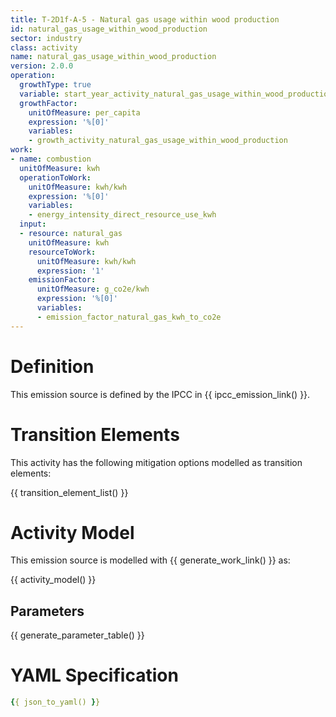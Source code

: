 ```yaml
---
title: T-2D1f-A-5 - Natural gas usage within wood production
id: natural_gas_usage_within_wood_production
sector: industry
class: activity
name: natural_gas_usage_within_wood_production
version: 2.0.0
operation:
  growthType: true
  variable: start_year_activity_natural_gas_usage_within_wood_production
  growthFactor:
    unitOfMeasure: per_capita
    expression: '%[0]'
    variables:
    - growth_activity_natural_gas_usage_within_wood_production
work:
- name: combustion
  unitOfMeasure: kwh
  operationToWork:
    unitOfMeasure: kwh/kwh
    expression: '%[0]'
    variables:
    - energy_intensity_direct_resource_use_kwh
  input:
  - resource: natural_gas
    unitOfMeasure: kwh
    resourceToWork:
      unitOfMeasure: kwh/kwh
      expression: '1'
    emissionFactor:
      unitOfMeasure: g_co2e/kwh
      expression: '%[0]'
      variables:
      - emission_factor_natural_gas_kwh_to_co2e
---
```



# Definition
This emission source is defined by the IPCC in {{ ipcc_emission_link() }}.

# Transition Elements

This activity has the following mitigation options modelled as transition elements:

{{ transition_element_list() }}

# Activity Model
This emission source is modelled with {{ generate_work_link() }} as:

{{ activity_model() }}

## Parameters

{{ generate_parameter_table() }}

# YAML Specification

```yaml
{{ json_to_yaml() }}
```

